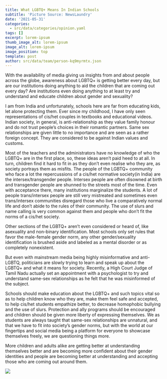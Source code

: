 ```yaml
---
title: What LGBTQ+ Means In Indian Schools
subtitle: 'Picture Source: NewsLaundry'
date: '2021-05-31'
categories:
  - src/data/categories/opinion.yaml
tags: []
excerpt: lorem-ipsum
thumb_image_alt: lorem-ipsum
image_alt: lorem-ipsum
image_position: top
template: post
author: src/data/team/person-kq9myrmtx.json
---
```

With the availability of media giving us insights from and about people across the globe, awareness about LGBTQ+ is getting better every day, but are our institutions doing anything to aid the children that are coming out every day? Are institutions even doing anything to at least try and understand and educate children about gender and sexuality?

I am from India and unfortunately, schools here are far from educating kids, let alone protecting them. Ever since my childhood, I have only seen representations of cis/het couples in textbooks and educational videos. Indian society, in general, is anti-relationship as they value family honour and do not trust people’s choices in their romantic partners. Same sex relationships are given little to no importance and are seen as a rather foreign concept. They are considered to be against Indian values and customs. 

Most of the teachers and the administrators have no knowledge of who the LGBTQ+ are in the first place, so, these ideas aren’t paid heed to at all. In turn, children find it hard to fit in as they don’t even realise who they are, as society portrays them as misfits. The people of the LGBTQ+ community who face a lot the repercussions of a cis/het normative society(in India) are the intersex/transgender people. Intersex people are often disowned at birth and transgender people are shunned to the streets most of the time. Even with acceptance there, many institutions marginalize the students. A lot of people trans/intersex people are still very mistreated and sometimes even trans/intersex communities disregard those who live a comparatively normal life and don’t abide to the rules of their community. The use of slurs and name calling is very common against them and people who don’t fit the norms of a cis/het society.

Other sections of the LGBTQ+ aren’t even considered or heard of, like asexuality and non-binary identification. Most schools only set rules that favor the male-female gender norm, any other gender/sexuality identification is brushed aside and labeled as a mental disorder or as completely nonexistent.

But even with mainstream media being highly misinformative and anti-LGBTQ, politicians are slowly trying to learn and speak up about the LGBTQ+ and what it means for society. Recently, a High Court Judge of Tamil Nadu actually set an appointment with a psychologist to try and understand same-sex relationships as he felt that he was misinformed of the subject.

Schools should make education about the LGBTQ+ and such topics vital so as to help children know who they are, make them feel safe and accepted, to help cis/het students empathize better, to decrease homophobic bullying and the use of slurs. Protection and ally programs should be encouraged and children should be given more liberty of expressing themselves. We as students are always taught that same-sex relationships are unnatural, and that we have to fit into society’s gender norms, but with the world at our fingertips and social media being a platform for everyone to showcase themselves freely, we are questioning things more.

More children and adults alike are getting better at understanding themselves better and are becoming more confident about their gender identities and people are becoming better at understanding and accepting those who are coming out around them.

![](https://lh6.googleusercontent.com/5GtyI39iEN7AVAFwb6I7eOBSMPaj0IOOnnFao2GRtdjyW6b01RuBoy5Rtw5KWmPujn4C1BwpgtbVjw7vsM38KQ97WiXPiqDMcPsv5VNKuqk4wQdE865Tw9S4-NtvfQ-jOUhmYJwS)
